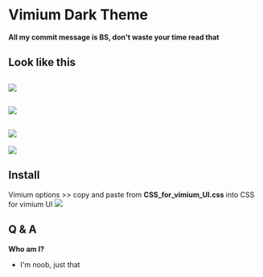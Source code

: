 # Vimium Dark Theme

**All my commit message is BS, don't waste your time read that**

## Look like this

## ![](img/2020-02-25_15-10_1.png)

## ![](img/2020-02-25_15-10.png)

## ![](img/2020-02-25_15-10_2.png)

![](img/2020-02-25_15-09_1.png)

## Install

Vimium options >> copy and paste from **CSS_for_vimium_UI.css** into CSS for vimium UI
![](img/2020-02-25_15-09.png)

## Q & A

**Who am I?**

- I'm noob, just that
